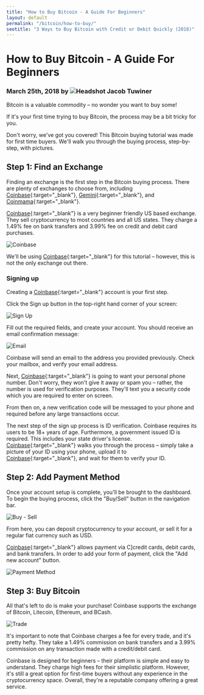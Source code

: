 ```yaml
---
title: "How to Buy Bitcoin - A Guide For Beginners"
layout: default
permalink: "/bitcoin/how-to-buy/"
seotitle: "3 Ways to Buy Bitcoin with Credit or Debit Quickly (2018)"
---
```


# How to Buy Bitcoin - A Guide For Beginners

<h3 class="page-subtitle">
	March 25th, 2018 by 
	<img src="/img/profile/close.jpg" class="circle" alt="Headshot">
	Jacob Tuwiner
</h3>

Bitcoin is a valuable commodity – no wonder you want to buy some! 

If it's your first time trying to buy Bitcoin, the process may be a bit tricky for you. 

Don't worry, we've got you covered! This Bitcoin buying tutorial was made for first time buyers. We'll walk you through the buying process, step-by-step, with pictures.

## Step 1: Find an Exchange 

Finding an exchange is the first step in the Bitcoin buying process. There are plenty of exchanges to choose from, including [Coinbase](https://www.coinbase.com/join/5967ac4be42b2d0260de144b){:target="_blank"}, [Gemini](https://gemini.com/){:target="_blank"}, and [Coinmama](https://www.coinmama.com/){:target="_blank"}.

[Coinbase](https://www.coinbase.com/join/5967ac4be42b2d0260de144b){:target="_blank"} is a very beginner friendly US based exchange. They sell cryptocurrency to most countries and all US states. They charge a 1.49% fee on bank transfers and 3.99% fee on credit and debit card purchases. 

![Coinbase](/img/bitcoin/buy/home.jpg)

We'll be using [Coinbase](https://www.coinbase.com/join/5967ac4be42b2d0260de144b){:target="_blank"} for this tutorial – however, this is not the only exchange out there. 

### Signing up

Creating a [Coinbase](https://www.coinbase.com/join/5967ac4be42b2d0260de144b){:target="_blank"} account is your first step. 

Click the Sign up button in the top-right hand corner of your screen:

![Sign Up](/img/bitcoin/buy/sign-up.jpg)

Fill out the required fields, and create your account. You should receive an email confirmation message:

![Email](/img/bitcoin/buy/verif.jpg)

Coinbase will send an email to the address you provided previously. Check your mailbox, and verify your email address.

Next, [Coinbase](https://www.coinbase.com/join/5967ac4be42b2d0260de144b){:target="_blank"} is going to want your personal phone number. Don't worry, they won't give it away or spam you  – rather, the number is used for verification purposes. They'll text you a security code which you are required to enter on screen.

From then on, a new verification code will be messaged to your phone and required before any large transactions occur. 

The next step of the sign up process is ID verification. Coinbase requires its users to be 18+ years of age. Furthermore, a government issued ID is required. This includes your state driver's license. [Coinbase](https://www.coinbase.com/join/5967ac4be42b2d0260de144b){:target="_blank"} walks you through the process – simply take a picture of your ID using your phone, upload it to [Coinbase](https://www.coinbase.com/join/5967ac4be42b2d0260de144b){:target="_blank"}, and wait for them to verify your ID.

## Step 2: Add Payment Method

Once your account setup is complete, you'll be brought to the dashboard. To begin the buying process, click the "Buy/Sell" button in the navigation bar.

![Buy - Sell](/img/bitcoin/buy/buy-sell.jpg)

From here, you can deposit cryptocurrency to your account, or sell it for a regular fiat currency such as USD. 

[Coinbase](https://www.coinbase.com/join/5967ac4be42b2d0260de144b){:target="_blank"} allows payment via C]credit cards, debit cards, and bank transfers. In order to add your form of payment, click the "Add new account" button. 

![Payment Method](/img/bitcoin/buy/payment.jpg)

## Step 3: Buy Bitcoin

All that's left to do is make your purchase! Coinbase supports the exchange of Bitcoin, Litecoin, Ethereum, and BCash. 

![Trade](/img/bitcoin/buy/trade.jpg)

It's important to note that Coinbase charges a fee for every trade, and it's pretty hefty. They take a 1.49% commission on bank transfers and a 3.99% commission on any transaction made with a credit/debit card. 

Coinbase is designed for beginners – their platform is simple and easy to understand. They charge high fees for their simplistic platform. However, it's still a great option for first-time buyers without any experience in the cryptocurrency space. Overall, they're a reputable company offering a great service. 

